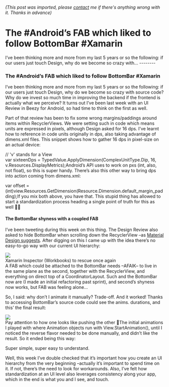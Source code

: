 *(This post was imported, please [contact](#/contact) me if there's anything wrong with it. Thanks in advance)*

# The #Android’s FAB which liked to follow BottomBar #Xamarin

   I’ve been thinking more and more from my last 5 years or so the following: if our users just touch Design, why do we become so crazy with…   --------
  
### The #Android’s FAB which liked to follow BottomBar #Xamarin

I’ve been thinking more and more from my last 5 years or so the following: if our users just touch Design, why do we become so crazy with source code? Why do we invest so much time in improving the backend if the frontend is actually what we perceive? It turns out I’ve been last week with an UI Review in Beezy for Android, so had time to think on the first as well.

Part of that review has been to fix some wrong margins/paddings around items within RecyclerViews. We were setting such in code which means units are expressed in pixels, although Design asked for 16 dps. I’ve learnt how to reference in code units originally in dps, also taking advantage of dimens.xml files. This snippet shows how to gather 16 dps in pixel-size on an actual device:

// 'v' stands for a View  
var sixteenDps = TypedValue.ApplyDimension(ComplexUnitType.Dip, 16, v.Resources.DisplayMetrics);Android’s API uses to work on pxs (int, also, not float), so this is super handy. There’s also this other way to bring dps into action coming from dimens.xml:

var offset = (int)view.Resources.GetDimension(Resource.Dimension.default_margin_padding);If you mix both above, you have that. This stupid thing has allowed to start a standardization process heading a single point of truth for this as well 👌🏼

#### The BottomBar shyness with a coupled FAB

I’ve been tweeting during this week on this thing. The Design Review also asked to hide BottomBar when scrolling down the RecyclerView –as [Material Design suggests](https://material.io/guidelines/components/bottom-navigation.html#bottom-navigation-behavior). After digging on this I came up with the idea there’s no easy-to-go way with our current UI hierarchy:

  
![](https://cdn-images-1.medium.com/max/1000/1*rP3mHI0tOOds53QlT9AIww.png)  
Xamarin Inspector (Workbooks) to rescue once again  
A FAB which could be attached to the BottomBar needs –AFAIK– to live in the same plane as the second, together with the RecyclerView, and everything on direct top of a CoordinatorLayout. Such and the BottomBar now are (I made an initial refactoring past sprint), and second’s shyness now works, but FAB was feeling alone…

So, I said: why don’t I animate it manually? Trade-off. And it worked! Thanks to accessing BottomBar’s source code could see the anims. durations, and this’ the final result:

![](https://cdn-images-1.medium.com/max/800/1*r36D_mUE1Q9f44qI--jLhg.gif)  
Pay attention to how one looks like pushing the other 🤠The initial animations I played with where Animation objects run with View.StartAnimation(), until I noticed the reverse flavor needed to be done manually, and didn’t like the result. So it ended being this way:

Super simple, super easy to understand.

Well, this week I’ve double checked that it’s important how you create an UI hierarchy from the very beginning –actually it’s important to spend time on it. If not, there’s the need to look for workarounds. Also, I’ve felt how standardization at an UI level also leverages consistency along your app, which in the end is what you and I see, and touch.